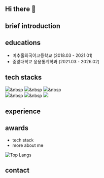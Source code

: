 ## Hi there 👋

<!--
**dayoungcho/dayoungcho** is a ✨ _special_ ✨ repository because its `README.md` (this file) appears on your GitHub profile.

Here are some ideas to get you started:

- 🔭 I’m currently working on ...
- 🌱 I’m currently learning ...
- 👯 I’m looking to collaborate on ...
- 🤔 I’m looking for help with ...
- 💬 Ask me about ...
- 📫 How to reach me: ...
- 😄 Pronouns: ...
- ⚡ Fun fact: ...
-->
## brief introduction
## educations
- 미추홀외국어고등학교 (2018.03 - 2021.01)
- 중앙대학교 응용통계학과 (2021.03 - 2026.02)
## tech stacks
  <img src="https://img.shields.io/badge/Python-3766AB?style=flat-square&logo=Python&logoColor=white"/></a>&nbsp
  <img src="https://img.shields.io/badge/R-232F3E?style=flat-square&logo=R&logoColor=white"/></a>&nbsp
  <img src="https://img.shields.io/badge/Mysql-E6B91E?style=flat-square&logo=MySql&logoColor=white"/></a>&nbsp 
  <br>
  <img src="https://img.shields.io/badge/SPSS-2496ED?style=flat-square&"/></a>&nbsp 
  <img src="https://img.shields.io/badge/SAS-D24939?style=flat-square&"/></a>&nbsp 
<img src="https://img.shields.io/badge/기술명-색상코드?style=flat-square&logo=로고&logoColor=색상"/>

## experience

## awards
- tech stack
- more about me

![Top Langs](https://github-readme-stats.vercel.app/api/top-langs/?username=dayoungcho&layout=compact)

## contact
